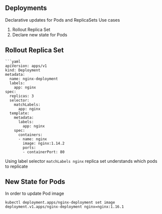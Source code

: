 ## Deployments
Declarative updates for Pods and ReplicaSets
Use cases
1. Rollout Replica Set
2. Declare new state for Pods

## Rollout Replica Set
```
```yaml
apiVersion: apps/v1
kind: Deployment
metadata:
  name: nginx-deployment
  labels:
    app: nginx
spec:
  replicas: 3
  selector:
    matchLabels:
      app: nginx
  template:
    metadata:
      labels:
        app: nginx
    spec:
      containers:
      - name: nginx
        image: nginx:1.14.2
        ports:
        - containerPort: 80
```
Using label selector `matchLabels nginx` replica set understands which pods to replicate

## New State for Pods
In order to update Pod image
```
kubectl deployment.apps/nginx-deployment set image deployment.v1.apps/nginx-deployment nginx=nginx:1.16.1
```

